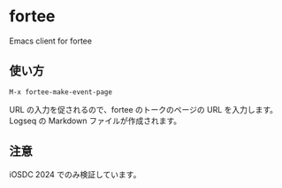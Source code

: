 # fortee
Emacs client for fortee

## 使い方

```
M-x fortee-make-event-page
```

URL の入力を促されるので、fortee のトークのページの URL を入力します。
Logseq の Markdown ファイルが作成されます。

## 注意
iOSDC 2024 でのみ検証しています。
